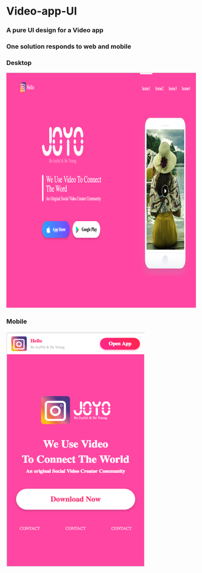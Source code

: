 # Video-app-UI

### A pure UI design for a Video app
### One solution responds to web and mobile 

### Desktop
<img src="https://github.com/allen391/Video-app-UI/blob/master/screenshot/desktop.png" width="500" height="619"/>


### Mobile
<img src="https://github.com/allen391/Video-app-UI/blob/master/screenshot/mobile.png" width="365" height="619">
